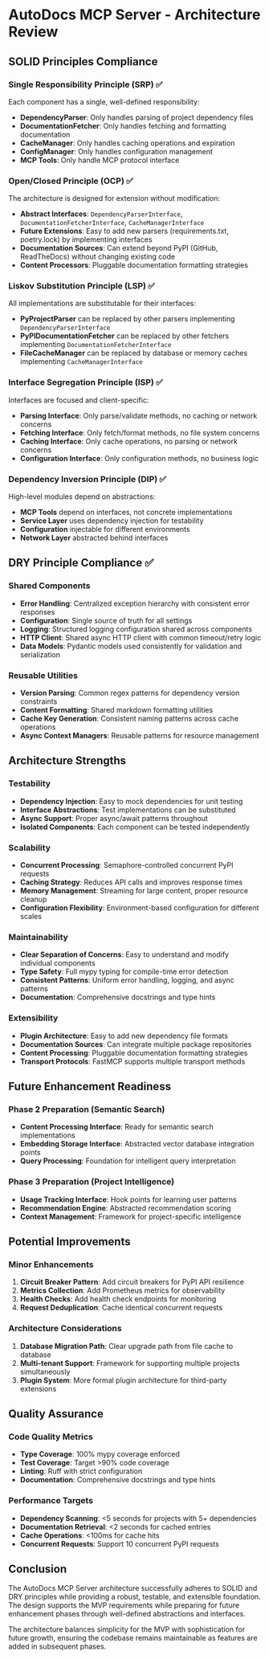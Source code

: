 # AutoDocs MCP Server - Architecture Review

## SOLID Principles Compliance

### Single Responsibility Principle (SRP) ✅
Each component has a single, well-defined responsibility:

- **DependencyParser**: Only handles parsing of project dependency files
- **DocumentationFetcher**: Only handles fetching and formatting documentation
- **CacheManager**: Only handles caching operations and expiration
- **ConfigManager**: Only handles configuration management
- **MCP Tools**: Only handle MCP protocol interface

### Open/Closed Principle (OCP) ✅
The architecture is designed for extension without modification:

- **Abstract Interfaces**: `DependencyParserInterface`, `DocumentationFetcherInterface`, `CacheManagerInterface`
- **Future Extensions**: Easy to add new parsers (requirements.txt, poetry.lock) by implementing interfaces
- **Documentation Sources**: Can extend beyond PyPI (GitHub, ReadTheDocs) without changing existing code
- **Content Processors**: Pluggable documentation formatting strategies

### Liskov Substitution Principle (LSP) ✅
All implementations are substitutable for their interfaces:

- **PyProjectParser** can be replaced by other parsers implementing `DependencyParserInterface`
- **PyPIDocumentationFetcher** can be replaced by other fetchers implementing `DocumentationFetcherInterface`
- **FileCacheManager** can be replaced by database or memory caches implementing `CacheManagerInterface`

### Interface Segregation Principle (ISP) ✅
Interfaces are focused and client-specific:

- **Parsing Interface**: Only parse/validate methods, no caching or network concerns
- **Fetching Interface**: Only fetch/format methods, no file system concerns
- **Caching Interface**: Only cache operations, no parsing or network concerns
- **Configuration Interface**: Only configuration methods, no business logic

### Dependency Inversion Principle (DIP) ✅
High-level modules depend on abstractions:

- **MCP Tools** depend on interfaces, not concrete implementations
- **Service Layer** uses dependency injection for testability
- **Configuration** injectable for different environments
- **Network Layer** abstracted behind interfaces

## DRY Principle Compliance ✅

### Shared Components
- **Error Handling**: Centralized exception hierarchy with consistent error responses
- **Configuration**: Single source of truth for all settings
- **Logging**: Structured logging configuration shared across components
- **HTTP Client**: Shared async HTTP client with common timeout/retry logic
- **Data Models**: Pydantic models used consistently for validation and serialization

### Reusable Utilities
- **Version Parsing**: Common regex patterns for dependency version constraints
- **Content Formatting**: Shared markdown formatting utilities
- **Cache Key Generation**: Consistent naming patterns across cache operations
- **Async Context Managers**: Reusable patterns for resource management

## Architecture Strengths

### Testability
- **Dependency Injection**: Easy to mock dependencies for unit testing
- **Interface Abstractions**: Test implementations can be substituted
- **Async Support**: Proper async/await patterns throughout
- **Isolated Components**: Each component can be tested independently

### Scalability
- **Concurrent Processing**: Semaphore-controlled concurrent PyPI requests
- **Caching Strategy**: Reduces API calls and improves response times
- **Memory Management**: Streaming for large content, proper resource cleanup
- **Configuration Flexibility**: Environment-based configuration for different scales

### Maintainability
- **Clear Separation of Concerns**: Easy to understand and modify individual components
- **Type Safety**: Full mypy typing for compile-time error detection
- **Consistent Patterns**: Uniform error handling, logging, and async patterns
- **Documentation**: Comprehensive docstrings and type hints

### Extensibility
- **Plugin Architecture**: Easy to add new dependency file formats
- **Documentation Sources**: Can integrate multiple package repositories
- **Content Processing**: Pluggable documentation formatting strategies
- **Transport Protocols**: FastMCP supports multiple transport methods

## Future Enhancement Readiness

### Phase 2 Preparation (Semantic Search)
- **Content Processing Interface**: Ready for semantic search implementations
- **Embedding Storage Interface**: Abstracted vector database integration points
- **Query Processing**: Foundation for intelligent query interpretation

### Phase 3 Preparation (Project Intelligence)
- **Usage Tracking Interface**: Hook points for learning user patterns
- **Recommendation Engine**: Abstracted recommendation scoring
- **Context Management**: Framework for project-specific intelligence

## Potential Improvements

### Minor Enhancements
1. **Circuit Breaker Pattern**: Add circuit breakers for PyPI API resilience
2. **Metrics Collection**: Add Prometheus metrics for observability
3. **Health Checks**: Add health check endpoints for monitoring
4. **Request Deduplication**: Cache identical concurrent requests

### Architecture Considerations
1. **Database Migration Path**: Clear upgrade path from file cache to database
2. **Multi-tenant Support**: Framework for supporting multiple projects simultaneously
3. **Plugin System**: More formal plugin architecture for third-party extensions

## Quality Assurance

### Code Quality Metrics
- **Type Coverage**: 100% mypy coverage enforced
- **Test Coverage**: Target >90% code coverage
- **Linting**: Ruff with strict configuration
- **Documentation**: Comprehensive docstrings and type hints

### Performance Targets
- **Dependency Scanning**: <5 seconds for projects with 5+ dependencies
- **Documentation Retrieval**: <2 seconds for cached entries
- **Cache Operations**: <100ms for cache hits
- **Concurrent Requests**: Support 10 concurrent PyPI requests

## Conclusion

The AutoDocs MCP Server architecture successfully adheres to SOLID and DRY principles while providing a robust, testable, and extensible foundation. The design supports the MVP requirements while preparing for future enhancement phases through well-defined abstractions and interfaces.

The architecture balances simplicity for the MVP with sophistication for future growth, ensuring the codebase remains maintainable as features are added in subsequent phases.
